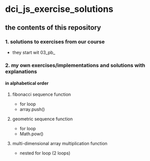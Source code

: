 # dci_js_exercise_solutions

## the contents of this repository

### 1. solutions to exercises from our course 

- they start wit 03_pb_ 

### 2. my own exercises/implementations and solutions with explanations 

#### in alphabetical order 

1. fibonacci sequence function
   - for loop
   - array.push()

2. geometric sequence function 
   - for loop 
   - Math.pow()

3. multi-dimensional array multiplication function
   - nested for loop (2 loops)
 

